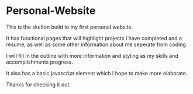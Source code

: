 # Personal-Website
This is the skelton build to my first personal website. 

It has functional pages that will highlight projects I have completed and a resume, as well as some other information about me seperate from coding.

I will fill in the outline with more information and styling as my skills and accomplishments progress. 

It also has a basic javascript element which I hope to make more elaborate.

Thanks for checking it out.
